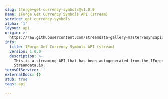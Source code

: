 ```yaml
---
slug: 1forge+get-currency-symbols@v1.0.0
name: 1Forge Get Currency Symbols API (stream)
service: get-currency-symbols
alpha: '1'
layout: api
origin: >-
  https://raw.githubusercontent.com/streamdata-gallery-master/asyncapi/master/_listings/1forge/1forge-get-currency-symbols-api-stream-async.md
info:
  title: 1Forge Get Currency Symbols API (stream)
  version: 1.0.0
  description: >-
    This is a streaming API that has been autogenerated from the 1Forge using
    Streamdata.io.
termsOfService: ''
externalDocs: {}
stub: true
tags: api

---
```

